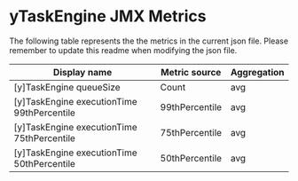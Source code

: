 # yTaskEngine JMX Metrics
The following table represents the the metrics in the current json file. Please remember to update this readme when modifying the json file.


|Display name	|Metric source	|Aggregation|
|-------------|---------------|-----------|
|[y]TaskEngine queueSize|Count|avg|
|[y]TaskEngine executionTime 99thPercentile|99thPercentile|avg|
|[y]TaskEngine executionTime 75thPercentile|75thPercentile|avg|
|[y]TaskEngine executionTime 50thPercentile|50thPercentile|avg|
